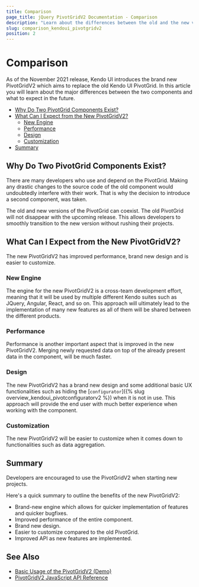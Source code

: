 ```yaml
---
title: Comparison
page_title: jQuery PivotGridV2 Documentation - Comparison
description: "Learn about the differences between the old and the new version of the Kendo UI PivotGrid component."
slug: comparison_kendoui_pivotgridv2
position: 2
---
```


# Comparison

As of the November 2021 release, Kendo UI introduces the brand new PivotGridV2 which aims to replace the old Kendo UI PivotGrid. In this article you will learn about the major differences between the two components and what to expect in the future.

- [Why Do Two PivotGrid Components Exist?](#why-do-two-pivotgrid-components-exist)
- [What Can I Expect from the New PivotGridV2?](#what-can-i-expect-from-the-new-pivotgridv2)
    - [New Engine](#new-engine)
    - [Performance](#performance)
    - [Design](#design)
    - [Customization](#customization)
- [Summary](#summary)

## Why Do Two PivotGrid Components Exist?

There are many developers who use and depend on the PivotGrid. Making any drastic changes to the source code of the old component would undoubtedly interfere with their work. That is why the decision to introduce a second component, was taken.

The old and new versions of the PivotGrid can coexist. The old PivotGrid will not disappear with the upcoming release. This allows developers to smoothly transition to the new version without rushing their projects.

## What Can I Expect from the New PivotGridV2?

The new PivotGridV2 has improved performance, brand new design and is easier to customize.

### New Engine

The engine for the new PivotGridV2 is a cross-team development effort, meaning that it will be used by multiple different Kendo suites such as JQuery, Angular, React, and so on. This approach will ultimately lead to the implementation of many new features as all of them will be shared between the different products.

### Performance

Performance is another important aspect that is improved in the new PivotGridV2. Merging newly requested data on top of the already present data in the component, will be much faster.

### Design

The new PivotGridV2 has a brand new design and some additional basic UX functionalities such as hiding the [`configurator`]({% slug overview_kendoui_pivotconfiguratorv2 %}) when it is not in use. This approach will provide the end user with much better experience when working with the component.

### Customization

The new PivotGridV2 will be easier to customize when it comes down to functionalities such as data aggregation.

## Summary

Developers are encouraged to use the PivotGridV2 when starting new projects.

Here's a quick summary to outline the benefits of the new PivotGridV2:

- Brand-new engine which allows for quicker implementation of features and quicker bugfixes.
- Improved performance of the entire component.
- Brand new design.
- Easier to customize compared to the old PivotGrid.
- Improved API as new features are implemented.

## See Also

* [Basic Usage of the PivotGridV2 (Demo)](https://demos.telerik.com/kendo-ui/pivotgridv2/index)
* [PivotGridV2 JavaScript API Reference](/api/javascript/ui/pivotgridv2)

